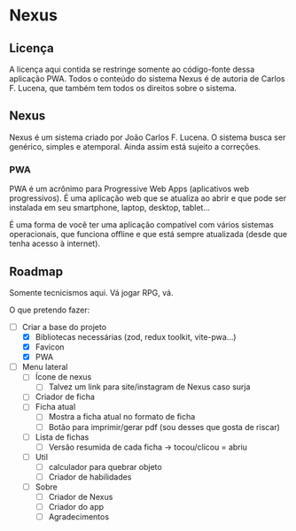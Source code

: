 # Nexus

## Licença

A licença aqui contida se restringe somente ao código-fonte dessa aplicação PWA. Todos o conteúdo do sistema Nexus é de autoria de Carlos F. Lucena, que também tem todos os direitos sobre o sistema.

## Nexus

Nexus é um sistema criado por João Carlos F. Lucena. O sistema busca ser genérico, simples e atemporal. Ainda assim está sujeito a correções.

### PWA

PWA é um acrônimo para Progressive Web Apps (aplicativos web progressivos). É uma aplicação web que se atualiza ao abrir e que pode ser instalada em seu smartphone, laptop, desktop, tablet...

É uma forma de você ter uma aplicação compatível com vários sistemas operacionais, que funciona offline e que está sempre atualizada (desde que tenha acesso à internet).

## Roadmap

Somente tecnicismos aqui. Vá jogar RPG, vá.

O que pretendo fazer:

- [ ] Criar a base do projeto
  - [x] Bibliotecas necessárias (zod, redux toolkit, vite-pwa...)
  - [x] Favicon
  - [x] PWA
- [ ] Menu lateral
  - [ ] Ícone de nexus
    - [ ] Talvez um link para site/instagram de Nexus caso surja
  - [ ] Criador de ficha
  - [ ] Ficha atual
    - [ ] Mostra a ficha atual no formato de ficha
    - [ ] Botão para imprimir/gerar pdf (sou desses que gosta de riscar)
  - [ ] Lista de fichas
    - [ ] Versão resumida de cada ficha -> tocou/clicou = abriu
  - [ ] Util
    - [ ] calculador para quebrar objeto
    - [ ] Criador de habilidades
  - [ ] Sobre
    - [ ] Criador de Nexus
    - [ ] Criador do app
    - [ ] Agradecimentos
